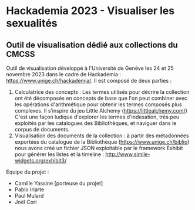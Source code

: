 # Hackademia 2023 - Visualiser les sexualités
## Outil de visualisation dédié aux collections du CMCSS

Outil de visualisation développé à l'Université de Genève les 24 et 25 novembre 2023 dans le cadre de Hackademia : https://www.unige.ch/hackademia/. Il est composé de deux parties :

1. Calculatrice des concepts : Les termes utilisés pour décrire la collection ont été décomposés en concepts de base que l'on peut combiner avec les opérations d'arithmétique pour obtenir les termes composés plus complexes. Il s’inspire du jeu Little Alchemy (https://littlealchemy.com/) C'est une façon ludique d'explorer les termes d'indexation, très peu exploités par les catalogues des Bibliothèques, et naviguer dans le corpus de documents.
2. Visualisation des documents de la collection : à partir des métadonnées exportées du catalogue de la Bibliothèque (https://www.unige.ch/biblio) nous avons créé un fichier JSON exploitable par le framework Exhibit pour générer les listes et la timeline : http://www.simile-widgets.org/exhibit3/

Equipe du projet :
 * Camille Yassine [porteuse du projet]
 * Pablo Iriarte
 * Paul Mulard
 * Joël Cori

